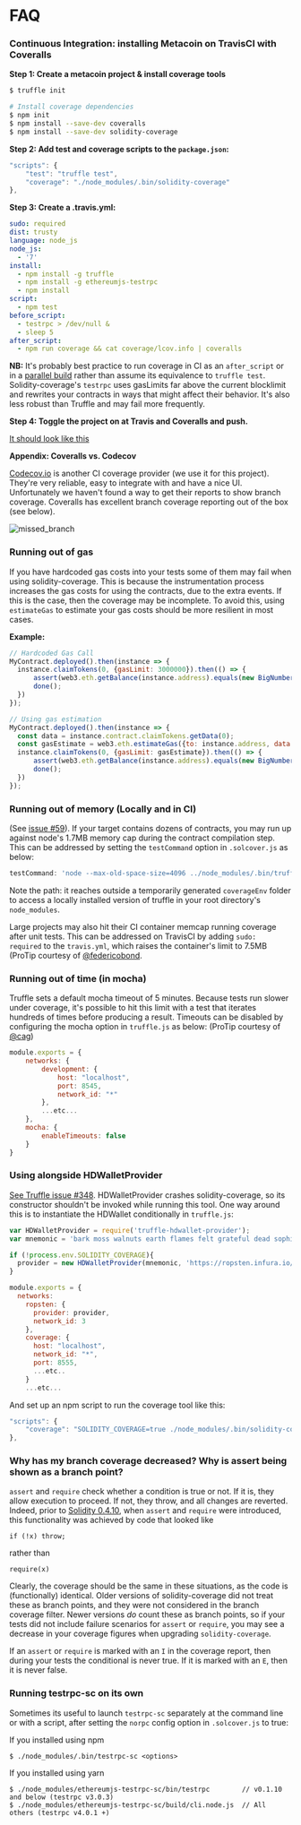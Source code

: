 # FAQ

### Continuous Integration: installing Metacoin on TravisCI with Coveralls


**Step 1: Create a metacoin project & install coverage tools**

```bash
$ truffle init

# Install coverage dependencies
$ npm init
$ npm install --save-dev coveralls
$ npm install --save-dev solidity-coverage
```

**Step 2: Add test and coverage scripts to the `package.json`:**

```javascript
"scripts": {
    "test": "truffle test",
    "coverage": "./node_modules/.bin/solidity-coverage"
},
```

**Step 3: Create a .travis.yml:**

```yml
sudo: required
dist: trusty
language: node_js
node_js:
  - '7'
install:
  - npm install -g truffle
  - npm install -g ethereumjs-testrpc
  - npm install
script:
  - npm test
before_script:
  - testrpc > /dev/null & 
  - sleep 5
after_script:                                               
  - npm run coverage && cat coverage/lcov.info | coveralls
```
**NB:** It's probably best practice to run coverage in CI as an `after_script` or in a [parallel build](https://github.com/OpenZeppelin/zeppelin-solidity/blob/master/.travis.yml) rather than assume its equivalence to `truffle test`. Solidity-coverage's `testrpc` uses gasLimits far above the current blocklimit and rewrites your contracts in ways that might affect their behavior. It's also less robust than Truffle and may fail more frequently. 

**Step 4: Toggle the project on at Travis and Coveralls and push.** 

[It should look like this](https://coveralls.io/github/sc-forks/metacoin)

**Appendix: Coveralls vs. Codecov**

[Codecov.io](https://codecov.io/) is another CI coverage provider (we use it for this project). They're very reliable, easy to integrate with and have a nice UI. Unfortunately we haven't found a way to get their reports to show branch coverage. Coveralls has excellent branch coverage reporting out of the box (see below).

![missed_branch](https://user-images.githubusercontent.com/7332026/28502310-6851f79c-6fa4-11e7-8c80-c8fd80808092.png)




### Running out of gas
If you have hardcoded gas costs into your tests some of them may fail when using solidity-coverage.
This is because the instrumentation process increases the gas costs for using the contracts, due to
the extra events. If this is the case, then the coverage may be incomplete. To avoid this, using
`estimateGas` to estimate your gas costs should be more resilient in most cases.

**Example:**
```javascript
// Hardcoded Gas Call
MyContract.deployed().then(instance => {       
  instance.claimTokens(0, {gasLimit: 3000000}).then(() => {
      assert(web3.eth.getBalance(instance.address).equals(new BigNumber('0')))
      done();
  })
});

// Using gas estimation
MyContract.deployed().then(instance => {       
  const data = instance.contract.claimTokens.getData(0);
  const gasEstimate = web3.eth.estimateGas({to: instance.address, data: data});
  instance.claimTokens(0, {gasLimit: gasEstimate}).then(() => {
      assert(web3.eth.getBalance(instance.address).equals(new BigNumber('0')))
      done();
  })
});
```

### Running out of memory (Locally and in CI)
(See [issue #59](https://github.com/sc-forks/solidity-coverage/issues/59)). 
If your target contains dozens of contracts, you may run up against node's 1.7MB memory cap during the
contract compilation step. This can be addressed by setting the `testCommand` option in `.solcover.js` as 
below: 
```javascript
testCommand: 'node --max-old-space-size=4096 ../node_modules/.bin/truffle test --network coverage'
``` 
Note the path: it reaches outside a temporarily generated `coverageEnv` folder to access a locally
installed version of truffle in your root directory's `node_modules`.

Large projects may also hit their CI container memcap running coverage after unit tests. This can be
addressed on TravisCI by adding `sudo: required` to the `travis.yml`, which raises the container's 
limit to 7.5MB (ProTip courtesy of [@federicobond](https://github.com/federicobond).

### Running out of time (in mocha)
Truffle sets a default mocha timeout of 5 minutes. Because tests run slower under coverage, it's possible to hit this limit with a test that iterates hundreds of times before producing a result. Timeouts can be disabled by configuring the mocha option in `truffle.js` as below: (ProTip courtesy of [@cag](https://github.com/cag))  
```javascript
module.exports = {
    networks: {
        development: {
            host: "localhost",
            port: 8545,
            network_id: "*" 
        },
        ...etc...
    },
    mocha: {
        enableTimeouts: false
    }
}
```

### Using alongside HDWalletProvider
[See Truffle issue #348](https://github.com/trufflesuite/truffle/issues/348).
HDWalletProvider crashes solidity-coverage, so its constructor shouldn't be invoked while running this tool.
One way around this is to instantiate the HDWallet conditionally in `truffle.js`:

```javascript
var HDWalletProvider = require('truffle-hdwallet-provider');
var mnemonic = 'bark moss walnuts earth flames felt grateful dead sophia loren'; 

if (!process.env.SOLIDITY_COVERAGE){
  provider = new HDWalletProvider(mnemonic, 'https://ropsten.infura.io/')
}

module.exports = {
  networks: 
    ropsten: {
      provider: provider,
      network_id: 3 
    },
    coverage: {
      host: "localhost",
      network_id: "*",
      port: 8555,
      ...etc..
    }
    ...etc...
```

And set up an npm script to run the coverage tool like this:
```javascript
"scripts": {
    "coverage": "SOLIDITY_COVERAGE=true ./node_modules/.bin/solidity-coverage"
},
```

### Why has my branch coverage decreased? Why is assert being shown as a branch point?

`assert` and `require` check whether a condition is true or not. If it is, they allow execution to proceed. If not, they throw, and all changes are reverted. Indeed, prior to [Solidity 0.4.10](https://github.com/ethereum/solidity/releases/tag/v0.4.10), when `assert` and `require` were introduced, this functionality was achieved by code that looked like

```
if (!x) throw;
```
rather than 

```
require(x)
```

Clearly, the coverage should be the same in these situations, as the code is (functionally) identical. Older versions of solidity-coverage did not treat these as branch points, and they were not considered in the branch coverage filter. Newer versions *do* count these as branch points, so if your tests did not include failure scenarios for `assert` or `require`, you may see a decrease in your coverage figures when upgrading `solidity-coverage`.

If an `assert` or `require` is marked with an `I` in the coverage report, then during your tests the conditional is never true. If it is marked with an `E`, then it is never false.


### Running testrpc-sc on its own

Sometimes its useful to launch `testrpc-sc` separately at the command line or with a script, after 
setting the `norpc` config option in `.solcover.js` to true:

If you installed using npm
```
$ ./node_modules/.bin/testrpc-sc <options>
```

If you installed using yarn
```                  
$ ./node_modules/ethereumjs-testrpc-sc/bin/testrpc        // v0.1.10 and below (testrpc v3.0.3)
$ ./node_modules/ethereumjs-testrpc-sc/build/cli.node.js  // All others (testrpc v4.0.1 +)
```


